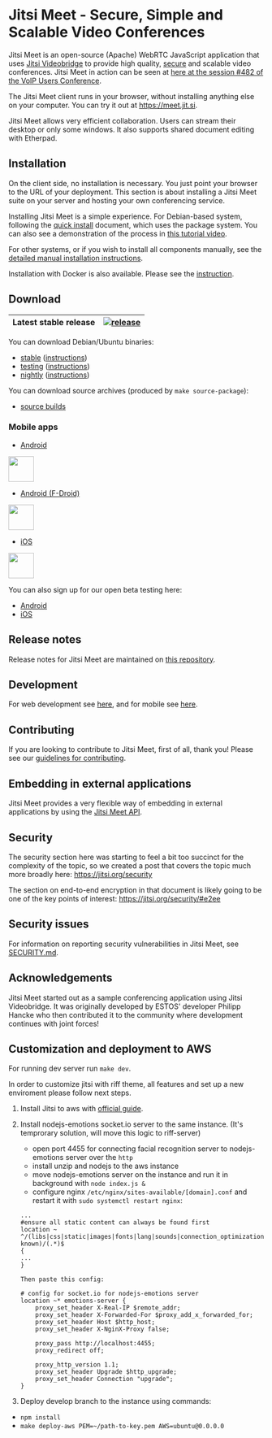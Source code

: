 # Jitsi Meet - Secure, Simple and Scalable Video Conferences

Jitsi Meet is an open-source (Apache) WebRTC JavaScript application that uses [Jitsi Videobridge](https://jitsi.org/videobridge) to provide high quality, [secure](https://jitsi.org/security) and scalable video conferences. Jitsi Meet in action can be seen at [here at the session #482 of the VoIP Users Conference](http://youtu.be/7vFUVClsNh0).

The Jitsi Meet client runs in your browser, without installing anything else on your computer. You can try it out at https://meet.jit.si.

Jitsi Meet allows very efficient collaboration. Users can stream their desktop or only some windows. It also supports shared document editing with Etherpad.

## Installation

On the client side, no installation is necessary. You just point your browser to the URL of your deployment. This section is about installing a Jitsi Meet suite on your server and hosting your own conferencing service.

Installing Jitsi Meet is a simple experience. For Debian-based system, following the [quick install](https://jitsi.github.io/handbook/docs/devops-guide/devops-guide-quickstart) document, which uses the package system. You can also see a demonstration of the process in [this tutorial video](https://jitsi.org/tutorial).

For other systems, or if you wish to install all components manually, see the [detailed manual installation instructions](https://jitsi.github.io/handbook/docs/devops-guide/devops-guide-manual).

Installation with Docker is also available. Please see the [instruction](https://jitsi.github.io/handbook/docs/devops-guide/devops-guide-docker).

## Download

| Latest stable release | [![release](https://img.shields.io/badge/release-latest-green.svg)](https://github.com/jitsi/jitsi-meet/releases/latest) |
|---|---|

You can download Debian/Ubuntu binaries:
* [stable](https://download.jitsi.org/stable/) ([instructions](https://jitsi.org/downloads/ubuntu-debian-installations-instructions/))
* [testing](https://download.jitsi.org/testing/) ([instructions](https://jitsi.org/downloads/ubuntu-debian-installations-instructions-for-testing/))
* [nightly](https://download.jitsi.org/unstable/) ([instructions](https://jitsi.org/downloads/ubuntu-debian-installations-instructions-nightly/))

You can download source archives (produced by ```make source-package```):
* [source builds](https://download.jitsi.org/jitsi-meet/src/)

### Mobile apps

* [Android](https://play.google.com/store/apps/details?id=org.jitsi.meet)

[<img src="resources/img/google-play-badge.png" height="50">](https://play.google.com/store/apps/details?id=org.jitsi.meet)

* [Android (F-Droid)](https://f-droid.org/en/packages/org.jitsi.meet/)

[<img src="resources/img/f-droid-badge.png" height="50">](https://f-droid.org/en/packages/org.jitsi.meet/)

* [iOS](https://itunes.apple.com/us/app/jitsi-meet/id1165103905)

[<img src="resources/img/appstore-badge.png" height="50">](https://itunes.apple.com/us/app/jitsi-meet/id1165103905)

You can also sign up for our open beta testing here:

* [Android](https://play.google.com/apps/testing/org.jitsi.meet)
* [iOS](https://testflight.apple.com/join/isy6ja7S)

## Release notes

Release notes for Jitsi Meet are maintained on [this repository](https://github.com/jitsi/jitsi-meet-release-notes).

## Development

For web development see [here](https://jitsi.github.io/handbook/docs/dev-guide/dev-guide-web), and for mobile see [here](https://jitsi.github.io/handbook/docs/dev-guide/dev-guide-mobile).

## Contributing

If you are looking to contribute to Jitsi Meet, first of all, thank you! Please
see our [guidelines for contributing](CONTRIBUTING.md).

## Embedding in external applications

Jitsi Meet provides a very flexible way of embedding in external applications by using the [Jitsi Meet API](doc/api.md).

## Security

The security section here was starting to feel a bit too succinct for the complexity of the topic, so we created a post that covers the topic much more broadly here: https://jitsi.org/security

The section on end-to-end encryption in that document is likely going to be one of the key points of interest: https://jitsi.org/security/#e2ee

## Security issues

For information on reporting security vulnerabilities in Jitsi Meet, see [SECURITY.md](./SECURITY.md).

## Acknowledgements

Jitsi Meet started out as a sample conferencing application using Jitsi Videobridge. It was originally developed by ESTOS' developer Philipp Hancke who then contributed it to the community where development continues with joint forces!

## Customization and deployment to AWS
For running dev server run ```make dev```.

In order to customize jitsi with riff theme, all features and set up a new enviroment please follow next steps.

1. Install Jitsi to aws with [official guide](https://jitsi.github.io/handbook/docs/devops-guide/devops-guide-quickstart).

2. Install nodejs-emotions socket.io server to the same instance. (It's temprorary solution, will move this logic to riff-server)
    * open port 4455 for connecting facial recognition server to nodejs-emotions server over the ```http```
    * install unzip and nodejs to the aws instance
    * move nodejs-emotions server on the instance and run it in background with ```node index.js &```
    * configure nginx ```/etc/nginx/sites-available/[domain].conf``` and restart it with ```sudo systemctl restart nginx```:
    ```
    ...
    #ensure all static content can always be found first
    location ~ ^/(libs|css|static|images|fonts|lang|sounds|connection_optimization|.well-known)/(.*)$
    {
    ...
    }

    Then paste this config:

    # config for socket.io for nodejs-emotions server
    location ~* emotions-server {
        proxy_set_header X-Real-IP $remote_addr;
        proxy_set_header X-Forwarded-For $proxy_add_x_forwarded_for;
        proxy_set_header Host $http_host;
        proxy_set_header X-NginX-Proxy false;

        proxy_pass http://localhost:4455;
        proxy_redirect off;

        proxy_http_version 1.1;
        proxy_set_header Upgrade $http_upgrade;
        proxy_set_header Connection "upgrade";
    }
    ```

3. Deploy develop branch to the instance using commands:
* ```npm install```
* ```make deploy-aws PEM=~/path-to-key.pem AWS=ubuntu@0.0.0.0```
